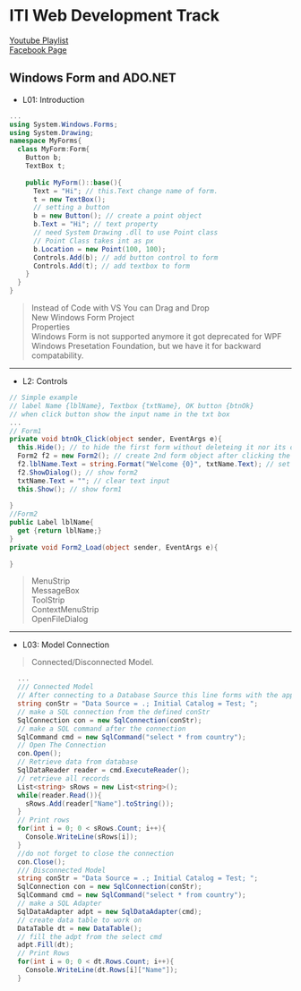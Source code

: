 # ITI Web Development Track  
[Youtube Playlist](https://www.youtube.com/user/mido330664/videos?sort=da&view=0&flow=grid)  
[Facebook Page](https://www.facebook.com/mobarmgofficial/)  
  
## Windows Form and ADO.NET  
  
- L01: Introduction 
```cs 
...
using System.Windows.Forms;
using System.Drawing;
namespace MyForms{
  class MyForm:Form{
    Button b;
    TextBox t;
    
    public MyForm()::base(){
      Text = "Hi"; // this.Text change name of form.
      t = new TextBox();
      // setting a button
      b = new Button(); // create a point object
      b.Text = "Hi"; // text property
      // need System Drawing .dll to use Point class
      // Point Class takes int as px
      b.Location = new Point(100, 100);
      Controls.Add(b); // add button control to form
      Controls.Add(t); // add textbox to form
    }
  }
}
```
> Instead of Code with VS You can Drag and Drop  
> New Windows Form Project  
> Properties  
> Windows Form is not supported anymore it got deprecated for WPF Windows Presetation Foundation, but we have it for backward compatability.  
---
- L2: Controls  
```cs
// Simple example
// label Name {lblName}, Textbox {txtName}, OK button {btnOk}
// when click button show the input name in the txt box
...
// Form1
private void btnOk_Click(object sender, EventArgs e){
  this.Hide(); // to hide the first form without deleteing it nor its object.
  Form2 f2 = new Form2(); // create 2nd form object after clicking the first one
  f2.lblName.Text = string.Format("Welcome {0}", txtName.Text); // set output name in the 2nd form from the input textbox
  f2.ShowDialog(); // show form2
  txtName.Text = ""; // clear text input
  this.Show(); // show form1
  
}
//Form2
public Label lblName{
  get {return lblName;}
}
private void Form2_Load(object sender, EventArgs e){
  
}
```
> MenuStrip  
> MessageBox  
> ToolStrip  
> ContextMenuStrip  
> OpenFileDialog  
---  
- L03: Model Connection
> Connected/Disconnected Model.  
```cs
  ...
  /// Connected Model
  // After connecting to a Database Source this line forms with the approiate properties.  
  string conStr = "Data Source = .; Initial Catalog = Test; ";
  // make a SQL connection from the defined conStr
  SqlConnection con = new SqlConnection(conStr);
  // make a SQL command after the connection
  SqlCommand cmd = new SqlCommand("select * from country");
  // Open The Connection
  con.Open();
  // Retrieve data from database
  SqlDataReader reader = cmd.ExecuteReader();
  // retrieve all records
  List<string> sRows = new List<string>();
  while(reader.Read()){ 
    sRows.Add(reader["Name"].toString());
  }
  // Print rows
  for(int i = 0; 0 < sRows.Count; i++){
    Console.WriteLine(sRows[i]);
  }
  //do not forget to close the connection
  con.Close();
  /// Disconnected Model
  string conStr = "Data Source = .; Initial Catalog = Test; ";
  SqlConnection con = new SqlConnection(conStr);
  SqlCommand cmd = new SqlCommand("select * from country");
  // make a SQL Adapter
  SqlDataAdapter adpt = new SqlDataAdapter(cmd);
  // create data table to work on
  DataTable dt = new DataTable();
  // fill the adpt from the select cmd
  adpt.Fill(dt);
  // Print Rows
  for(int i = 0; 0 < dt.Rows.Count; i++){
    Console.WriteLine(dt.Rows[i]["Name"]);
  }
```